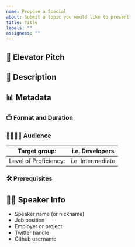 ```yaml
---
name: Propose a Special
about: Submit a topic you would like to present
title: Title
labels: ""
assignees: ""
---
```


<!-- We've prepared a basic structure to support you creating a great submission. You'll find hints in comments like this and we hoe they're helpful. Using this approach is not mandatory, though. To spice up your content, feel free to use any formatting features of GitHub MarkDown: https://docs.github.com/en/get-started/writing-on-github/getting-started-with-writing-and-formatting-on-github/basic-writing-and-formatting-syntax -->

## 🚡 Elevator Pitch

<!-- Sell your talk! Write a few exciting and enticing lines. Invite and intrigue, attract people and make them curious. But make it short! -->

## 📖 Description

<!-- This is the place for more details. What is your topic about? What does it include? What are the main focus points? Where does it originate from? What's the benefit or advantage? -->

## 📊 Metadata

<!-- Below you can add additional info, e.g. if audience need to bring something, a second speaker who will be joining you, things you need for the presentation, etc. -->

### 📺 Format and Duration

<!-- Formats: Presentation (maybe the most common one), live coding, live demo, panel discussion, mob programming, open discussion,or anything you can think of. -->

<!-- Duration: The calendar date is planned for 1 hour. It can be exceeded a bit, but consider attendees may have other plans afterwards. So it would be great if you try to fit your talk into 60 minutes. Also, consider 5-10 minutes at the end for a Q&A session. -->

<!-- Example: Presenation with live coding ca. 50 min + 10 min Q&A -->

### 👨‍👩‍👧‍👦 Audience

<!-- Create transparency about who'd benefit from attending -->

| Target group:         | i.e. Developers   |
| --------------------- | ----------------- |
| Level of Proficiency: | i.e. Intermediate |

### 🛠 Prerequisites

<!-- Let others know if and what knowledge or equipment is required to participate. -->

## 🧑‍🎤 Speaker Info
- Speaker name (or nickname)
- Job position
- Employer or project
- Twitter handle
- Github username

